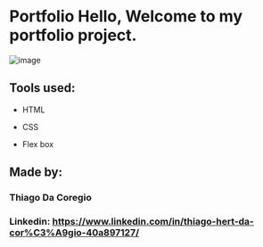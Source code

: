 # Portfolio Hello, Welcome to my portfolio project.

![image](https://user-images.githubusercontent.com/124211397/226219235-7767dad3-d700-4f19-91c7-86088101725f.png)

## Tools used:

* HTML

* CSS

* Flex box

## Made by:

### Thiago Da Coregio

### Linkedin: https://www.linkedin.com/in/thiago-hert-da-cor%C3%A9gio-40a897127/
